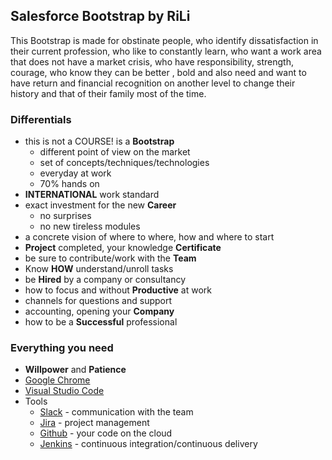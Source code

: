 ## Salesforce Bootstrap by RiLi

This Bootstrap is made for obstinate people, who identify dissatisfaction in their current profession, who like to constantly learn, who want a work area that does not have a market crisis, who have responsibility, strength, courage, who know they can be better , bold and also need and want to have return and financial recognition on another level to change their history and that of their family most of the time.

### Differentials

- this is not a COURSE! is a **Bootstrap**
  - different point of view on the market
  - set of concepts/techniques/technologies
  - everyday at work
  - 70% hands on
- **INTERNATIONAL** work standard
- exact investment for the new **Career**
  - no surprises
  - no new tireless modules
- a concrete vision of where to where, how and where to start
- **Project** completed, your knowledge **Certificate**
- be sure to contribute/work with the **Team**
- Know **HOW** understand/unroll tasks
- be **Hired** by a company or consultancy
- how to focus and without **Productive** at work
- channels for questions and support
- accounting, opening your **Company**
- how to be a **Successful** professional

### Everything you need

- **Willpower** and **Patience**
- [Google Chrome](https://www.google.pt/intl/en_us/chrome/)
- [Visual Studio Code](https://code.visualstudio.com)
- Tools
  - [Slack](https://rili-learning.slack.com) - communication with the team
  - [Jira](https://rili-learning.atlassian.net) - project management
  - [Github](https://github.com/rili-learning/salesforce-bootstrap) - your code on the cloud
  - [Jenkins]() - continuous integration/continuous delivery
